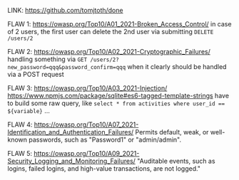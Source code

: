 LINK: https://github.com/tomjtoth/done

FLAW 1: https://owasp.org/Top10/A01_2021-Broken_Access_Control/
in case of 2 users, the first user can delete the 2nd user via submitting `DELETE /users/2`

FLAW 2: https://owasp.org/Top10/A02_2021-Cryptographic_Failures/
handling something via `GET /users/2?new_password=qqq&password_confirm=qqq` when it clearly should be handled via a POST request

FLAW 3: https://owasp.org/Top10/A03_2021-Injection/
https://www.npmjs.com/package/sqlite#es6-tagged-template-strings
have to build some raw query, like `select * from activities where user_id == ${variable}`
...

FLAW 4: https://owasp.org/Top10/A07_2021-Identification_and_Authentication_Failures/
Permits default, weak, or well-known passwords, such as "Password1" or "admin/admin".

FLAW 5: https://owasp.org/Top10/A09_2021-Security_Logging_and_Monitoring_Failures/
"Auditable events, such as logins, failed logins, and high-value transactions, are not logged."
